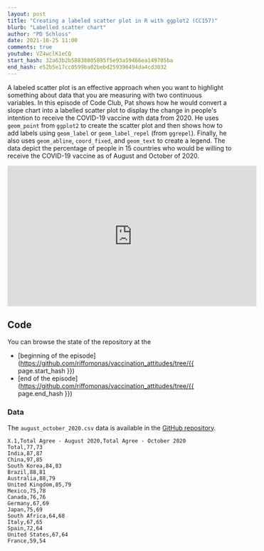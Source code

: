 ```yaml
---
layout: post
title: "Creating a labeled scatter plot in R with ggplot2 (CC157)"
blurb: "Labelled scatter chart"
author: "PD Schloss"
date: 2021-10-25 11:00
comments: true
youtube: VZ4wclK1eCQ
start_hash: 32a63b2b58838805895f5e93a59466ea149705ba
end_hash: e52b5e17cc0599ba02bebd259396494da4cd3032
---
```


A labeled scatter plot is an effective approach when you want to highlight something about data that you are measuring with two continuous variables. In this episode of Code Club, Pat shows how he would convert a slope chart into a labelled scatter plot to display the change in people's intention to receive the COVID-19 vaccine with data from 2020. He uses `geom_point` from `ggplot2` to create the scatter plot and then shows how to add labels using `geom_label` or `geom_label_repel` (from `ggrepel`). Finally, he also uses `geom_abline`, `coord_fixed`, and `geom_text` to create a legend.  The data depict the percentage of people in 15 countries who would be willing to receive the COVID-19 vaccine as of August and October of 2020.


<iframe style="margin: 0 auto;display:block;" width="560" height="315" src="https://www.youtube.com/embed/{{ page.youtube }}" frameborder="0" allow="accelerometer; autoplay; encrypted-media; gyroscope; picture-in-picture" allowfullscreen></iframe>


## Code

You can browse the state of the repository at the
* [beginning of the episode](https://github.com/riffomonas/vaccination_attitudes/tree/{{ page.start_hash }})
* [end of the episode](https://github.com/riffomonas/vaccination_attitudes/tree/{{ page.end_hash }})


### Data

The `august_october_2020.csv` data is available in the [GitHub repository](https://raw.githubusercontent.com/riffomonas/vaccination_attitudes/3f39b9e09618144874ced760c9a6332498e3a19c/august_october_2020.csv).

```
X.1,Total Agree - August 2020,Total Agree - October 2020
Total,77,73
India,87,87
China,97,85
South Korea,84,83
Brazil,88,81
Australia,88,79
United Kingdom,85,79
Mexico,75,78
Canada,76,76
Germany,67,69
Japan,75,69
South Africa,64,68
Italy,67,65
Spain,72,64
United States,67,64
France,59,54
```
